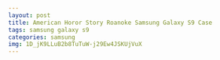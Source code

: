 ```yaml
---
layout: post
title: American Horor Story Roanoke Samsung Galaxy S9 Case
tags: samsung galaxy s9
categories: samsung
img: 1D_jK9LLuB2b8TuTuW-j29Ew4JSKUjVuX
---
```

